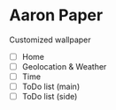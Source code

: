 # Aaron Paper

Customized wallpaper

- [ ] Home
- [ ] Geolocation & Weather
- [ ] Time
- [ ] ToDo list (main)
- [ ] ToDo list (side)
